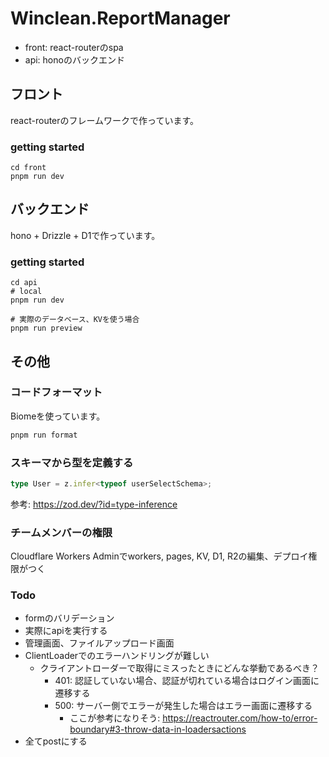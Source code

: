 # Winclean.ReportManager
- front: react-routerのspa
- api: honoのバックエンド
## フロント
react-routerのフレームワークで作っています。
### getting started
```
cd front
pnpm run dev
```
## バックエンド
hono + Drizzle + D1で作っています。
### getting started
```
cd api
# local
pnpm run dev

# 実際のデータベース、KVを使う場合
pnpm run preview
```
## その他
### コードフォーマット
Biomeを使っています。
```bash
pnpm run format
```
### スキーマから型を定義する
```ts
type User = z.infer<typeof userSelectSchema>;
```
参考: https://zod.dev/?id=type-inference
### チームメンバーの権限
Cloudflare Workers Adminでworkers, pages, KV, D1, R2の編集、デプロイ権限がつく

### Todo
- formのバリデーション
- 実際にapiを実行する
- 管理画面、ファイルアップロード画面
- ClientLoaderでのエラーハンドリングが難しい
  - クライアントローダーで取得にミスったときにどんな挙動であるべき？
    - 401: 認証していない場合、認証が切れている場合はログイン画面に遷移する
    - 500: サーバー側でエラーが発生した場合はエラー画面に遷移する
      - ここが参考になりそう: https://reactrouter.com/how-to/error-boundary#3-throw-data-in-loadersactions
- 全てpostにする